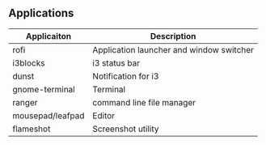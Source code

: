 ## Applications

|Applicaiton|Description|
|---|---|
|rofi|Application launcher and window switcher|
|i3blocks|i3 status bar|
|dunst|Notification for i3|
|gnome-terminal|Terminal|
|ranger|command line file manager|
|mousepad/leafpad|Editor|
|flameshot|Screenshot utility|
